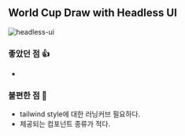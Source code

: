 ## World Cup Draw with Headless UI
![headless-ui](https://user-images.githubusercontent.com/46988995/213379421-4d073758-8bff-4cb6-8984-0c274fdd8704.png)

### 좋았던 점 👍
* 
### 불편한 점 🤔
* tailwind style에 대한 러닝커브 필요하다.
* 제공되는 컴포넌트 종류가 적다.
